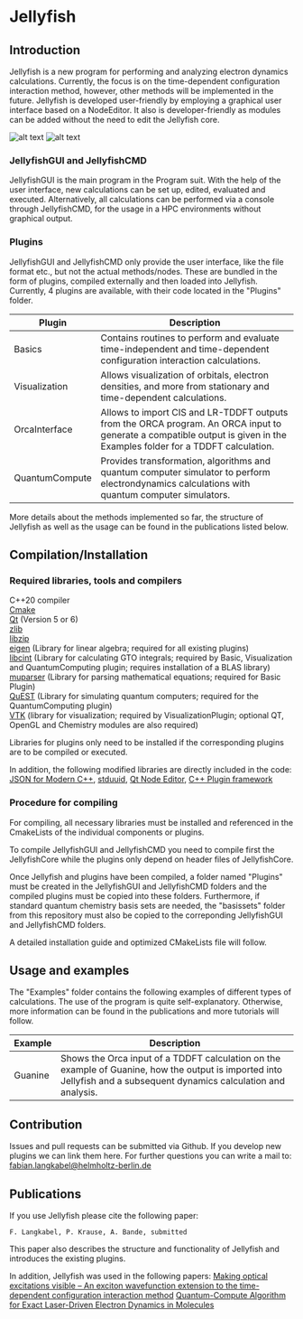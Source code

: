 # Jellyfish

## Introduction
Jellyfish is a new program for performing and analyzing electron dynamics calculations. Currently, the focus is on the time-dependent configuration interaction method, however, other methods will be implemented in the future. Jellyfish is developed user-friendly by employing a graphical user interface based on a NodeEditor. It also is developer-friendly as modules can be added without the need to edit the Jellyfish core.


![alt text](https://github.com/FabianLangkabel/Jellyfish/Examples/Screenshot_1.png?raw=true)
![alt text](https://github.com/FabianLangkabel/Jellyfish/Examples/Screenshot_2.png?raw=true)

### JellyfishGUI and JellyfishCMD
JellyfishGUI is the main program in the Program suit. With the help of the user interface, new calculations can be set up, edited, evaluated and executed. Alternatively, all calculations can be performed via a console through JellyfishCMD, for the usage in a HPC environments without graphical output.


### Plugins
JellyfishGUI and JellyfishCMD only provide the user interface, like the file format etc., but not the actual methods/nodes. These are bundled in the form of plugins, compiled externally and then loaded into Jellyfish. Currently, 4 plugins are available, with their code located in the "Plugins" folder.

| Plugin | Description |
| ------ | ------ |
| Basics | Contains routines to perform and evaluate time-independent and time-dependent configuration interaction calculations. |
| Visualization | Allows visualization of orbitals, electron densities, and more from stationary and time-dependent calculations. |
| OrcaInterface | Allows to import CIS and LR-TDDFT outputs from the ORCA program. An ORCA input to generate a compatible output is given in the Examples folder for a TDDFT calculation. |
| QuantumCompute |  Provides transformation, algorithms and quantum computer simulator to perform electrondynamics calculations with quantum computer simulators. |

More details about the methods implemented so far, the structure of Jellyfish as well as the usage can be found in the publications listed below.

## Compilation/Installation


### Required libraries, tools and compilers
C++20 compiler \
[Cmake](https://cmake.org/) \
[Qt](https://www.qt.io/) (Version 5 or 6) \
[zlib](https://www.zlib.net/) \
[libzip](https://libzip.org/) \
[eigen](https://eigen.tuxfamily.org/index.php) (Library for linear algebra; required for all existing plugins) \
[libcint](https://github.com/sunqm/libcint) (Library for calculating GTO integrals; required by Basic, Visualization and QuantumComputing plugin; requires installation of a BLAS library) \
[muparser](https://beltoforion.de/en/muparser/) (Library for parsing mathematical equations; required for Basic Plugin) \
[QuEST](https://quest.qtechtheory.org/) (Library for simulating quantum computers; required for the QuantumComputing plugin) \
[VTK](https://vtk.org/) (library for visualization; required by VisualizationPlugin; optional QT, OpenGL and Chemistry modules are also required)

Libraries for plugins only need to be installed if the corresponding plugins are to be compiled or executed.

In addition, the following modified libraries are directly included in the code:
[JSON for Modern C++](https://github.com/nlohmann/json),
[stduuid](https://github.com/mariusbancila/stduuid),
[Qt Node Editor](https://github.com/paceholder/nodeeditor),
[C++ Plugin framework](https://github.com/djurodrljaca/CppPluginFramework)

### Procedure for compiling
For compiling, all necessary libraries must be installed and referenced in the CmakeLists of the individual components or plugins. 

To compile JellyfishGUI and JellyfishCMD you need to compile first the JellyfishCore while the plugins only depend on header files of JellyfishCore.

Once Jellyfish and plugins have been compiled, a folder named "Plugins" must be created in the JellyfishGUI and JellyfishCMD folders and the compiled plugins must be copied into these folders. Furthermore, if standard quantum chemistry basis sets are needed, the "basissets" folder from this repository must also be copied to the correponding JellyfishGUI and JellyfishCMD folders.

A detailed installation guide and optimized CMakeLists file will follow.

## Usage and examples
The "Examples" folder contains the following examples of different types of calculations. The use of the program is quite self-explanatory. Otherwise, more information can be found in the publications and more tutorials will follow.

| Example | Description |
| ------ | ------ |
| Guanine | Shows the Orca input of a TDDFT calculation on the example of Guanine, how the output is imported into Jellyfish and a subsequent dynamics calculation and analysis. |

## Contribution
Issues and pull requests can be submitted via Github. If you develop new plugins we can link them here. For further questions you can write a mail to: fabian.langkabel@helmholtz-berlin.de

## Publications
If you use Jellyfish please cite the following paper:

```
F. Langkabel, P. Krause, A. Bande, submitted
```

This paper also describes the structure and functionality of Jellyfish and introduces the existing plugins.

In addition, Jellyfish was used in the following papers:
[Making optical excitations visible – An exciton wavefunction extension to the time-dependent configuration interaction method](https://doi.org/10.1016/j.chemphys.2022.111502)
[Quantum-Compute Algorithm for Exact Laser-Driven Electron Dynamics in Molecules](https://doi.org/10.1021/acs.jctc.2c00878)